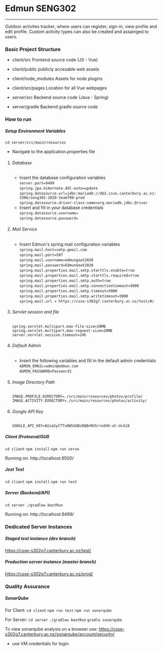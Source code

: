 # Edmun SENG302
-----
Outdoor activites tracker, where users can register, sign-in, view profile and edit profile.
Custom activity types can also be created and assainged to users.


### Basic Project Structure
- client/src Frontend source code (JS - Vue)
- client/public publicly accesable web assets
- client/node_modules Assets for node plugins
- client/src/pages Location for all Vue webpages

- server/src Backend source code (Java - Spring)
- server/gradle Backend gradle source code

### How to run
##### Setup Environment Variables
`cd server/src/main/resources`
- Navigate to the application.properties file

1. ###### Database
    - Insert the database configuration variables  
    `server.port=9499`  
    `spring.jpa.hibernate.ddl-auto=update`  
    `spring.datasource.url=jdbc:mariadb://db2.csse.canterbury.ac.nz:3306/seng302-2020-team700-prod`  
    `spring.datasource.driver-class-name=org.mariadb.jdbc.Driver`  
    - Insert and fill in your database credentials  
    `spring.datasource.username=`  
    `spring.datasource.password=`  
    
2. ###### Mail Service
    - Insert Edmun's spring mail configuration variables  
    `spring.mail.host=smtp.gmail.com`  
    `spring.mail.port=587`  
    `spring.mail.username=edmungoat2020`  
    `spring.mail.password=EdmunGoat2020`  
    `spring.mail.properties.mail.smtp.starttls.enable=true`  
    `spring.mail.properties.mail.smtp.starttls.required=true`  
    `spring.mail.properties.mail.smtp.auth=true`  
    `spring.mail.properties.mail.smtp.connectiontimeout=5000`  
    `spring.mail.properties.mail.smtp.timeout=5000`  
    `spring.mail.properties.mail.smtp.writetimeout=5000`  
    `spring.mail.url = https://csse-s302g7.canterbury.ac.nz/test/#/`  
    
3. ###### Servlet session and file  
    `spring.servlet.multipart.max-file-size=20MB`  
    `spring.servlet.multipart.max-request-size=20MB`  
    `server.servlet.session.timeout=24h`  

4. ###### Default Admin  
    - Insert the following variables and fill in the default admin credentials  
    `ADMIN_EMAIL=admin@edmun.com`  
    `ADMIN_PASSWORD=Password1`
    
5. ###### Image Directory Path  
    `IMAGE.PROFILE.DIRECTORY=./src/main/resources/photos/profile/`  
    `IMAGE.ACTIVITY.DIRECTORY=./src/main/resources/photos/activity/`  

6. ###### Google API Key
    `GOOGLE_API_KEY=AIzaSyCTTv0WSUUBcRQBnRVSrrw5HV-oC-UvS18`

    
##### Client (Frotnend/GUI)
`cd client`
`npm install`
`npm run serve`

Running on: http://localhost:9500/

##### Jest Test 
`cd client`
`npm install`
`npm run test`

##### Server (Backend/API)
`cd server`
`./gradlew bootRun`

Running on: http://localhost:9499/

### Dedicated Server Instances
##### Staged test instance (dev branch)
https://csse-s302g7.canterbury.ac.nz/test/
##### Production server instance (master branch)
https://csse-s302g7.canterbury.ac.nz/prod/

### Quality Assurance
##### SonarQube

For Client:
`cd client`
`npm run test`
`npm run sonarqube`

For Server:
`cd server`
`./gradlew bootRun`
`gradle sonarqube`

To view sonarqube analysis on a browser use: https://csse-s302g7.canterbury.ac.nz/sonarqube/account/security/
- use VM credentials for login.


